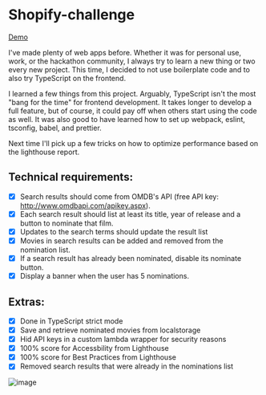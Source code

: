 # Shopify-challenge

[Demo](https://kozr.github.io/shopify-challenge/)

I've made plenty of web apps before. Whether it was for personal use, work, or the hackathon community, I always try to learn a new thing or two every new project. This time, I decided to not use boilerplate code and to also try TypeScript on the frontend.

I learned a few things from this project. Arguably, TypeScript isn't the most "bang for the time" for frontend development. It takes longer to develop a full feature, but of course, it could pay off when others start using the code as well. It was also good to have learned how to set up webpack, eslint, tsconfig, babel, and prettier.

Next time I'll pick up a few tricks on how to optimize performance based on the lighthouse report.

## Technical requirements:
- [X] Search results should come from OMDB's API (free API key: http://www.omdbapi.com/apikey.aspx).
- [X] Each search result should list at least its title, year of release and a button to nominate that film.
- [X] Updates to the search terms should update the result list
- [X] Movies in search results can be added and removed from the nomination list.
- [X] If a search result has already been nominated, disable its nominate button.
- [X] Display a banner when the user has 5 nominations.

## Extras:
- [X] Done in TypeScript strict mode
- [X] Save and retrieve nominated movies from localstorage
- [X] Hid API keys in a custom lambda wrapper for security reasons
- [X] 100% score for Accessbility from Lighthouse
- [X] 100% score for Best Practices from Lighthouse
- [X] Removed search results that were already in the nominations list

![image](https://user-images.githubusercontent.com/40312631/103390274-6ac2d480-4ac8-11eb-9dfd-8bd6ef083202.png)

